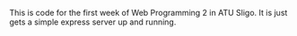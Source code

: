 This is code for the first week of Web Programming 2 in ATU Sligo.
It is just gets a simple express server up and running.
